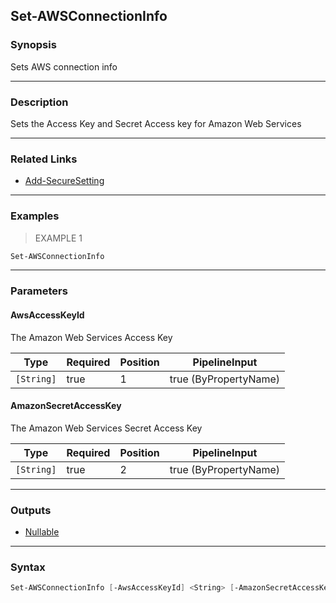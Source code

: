 Set-AWSConnectionInfo
---------------------

### Synopsis
Sets AWS connection info

---

### Description

Sets the Access Key and Secret Access key for Amazon Web Services

---

### Related Links
* [Add-SecureSetting](Add-SecureSetting)

---

### Examples
> EXAMPLE 1

```PowerShell
Set-AWSConnectionInfo
```

---

### Parameters
#### **AwsAccessKeyId**
The Amazon Web Services Access Key

|Type      |Required|Position|PipelineInput        |
|----------|--------|--------|---------------------|
|`[String]`|true    |1       |true (ByPropertyName)|

#### **AmazonSecretAccessKey**
The Amazon Web Services Secret Access Key

|Type      |Required|Position|PipelineInput        |
|----------|--------|--------|---------------------|
|`[String]`|true    |2       |true (ByPropertyName)|

---

### Outputs
* [Nullable](https://learn.microsoft.com/en-us/dotnet/api/System.Nullable)

---

### Syntax
```PowerShell
Set-AWSConnectionInfo [-AwsAccessKeyId] <String> [-AmazonSecretAccessKey] <String> [<CommonParameters>]
```
